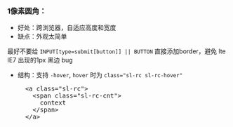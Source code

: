 ### 1像素圆角：

- 好处：跨浏览器，自适应高度和宽度
- 缺点：外观太简单

 最好不要给 `INPUT[type=submit[button]] || BUTTON` 直接添加border，避免 lte IE7 出现的1px 黑边 bug

- 结构：支持 `-hover`, `hover` 时为 `class="sl-rc sl-rc-hover"`
    <pre name="colorcode" class="html">
    &lt;a class="sl-rc"&gt;
      &lt;span class="sl-rc-cnt"&gt;
        context
      &lt;/span&gt;
    &lt;/a&gt;
    </pre>
